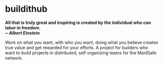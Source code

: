 buildithub
==========

**All that is truly great and inspiring is created by the individual who can labor in freedom**.  
**_~ Albert Einstein_**

Work on what you want, with who you want, doing what you believe creates true value and get rewarded for your efforts. A project for builders who want to build projects in distributed, self organizing teams for the MaidSafe network.

